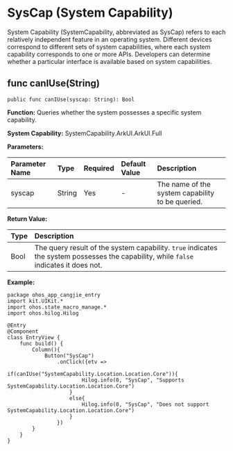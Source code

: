 # SysCap (System Capability)

System Capability (SystemCapability, abbreviated as SysCap) refers to each relatively independent feature in an operating system. Different devices correspond to different sets of system capabilities, where each system capability corresponds to one or more APIs. Developers can determine whether a particular interface is available based on system capabilities.

## func canIUse(String)

```cangjie
public func canIUse(syscap: String): Bool
```

**Function:** Queries whether the system possesses a specific system capability.

**System Capability:** SystemCapability.ArkUI.ArkUI.Full

**Parameters:**

| Parameter Name | Type | Required | Default Value | Description |
|:---|:---|:---|:---|:---|
| syscap | String | Yes | - | The name of the system capability to be queried. |

**Return Value:**

| Type | Description |
|:---|:---|
| Bool | The query result of the system capability. `true` indicates the system possesses the capability, while `false` indicates it does not. |

**Example:**

<!-- compile -->

```cangjie
package ohos_app_cangjie_entry
import kit.UIKit.*
import ohos.state_macro_manage.*
import ohos.hilog.Hilog

@Entry
@Component
class EntryView {
    func build() {
        Column(){
            Button("SysCap")
                .onClick({etv =>
                    if(canIUse("SystemCapability.Location.Location.Core")){
                        Hilog.info(0, "SysCap", "Supports SystemCapability.Location.Location.Core")
                    }
                    else{
                        Hilog.info(0, "SysCap", "Does not support SystemCapability.Location.Location.Core")
                    }
                })
        }
    }
}
```